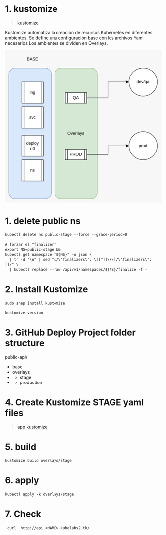 # 1. kustomize <!-- omit in toc -->
> [kustomize](https://kustomize.io/)

Kustomize automatiza la creación de recursos Kubernetes en diferentes ambientes.
Se define una configuración base con los archivos Yaml necesarios
Los ambientes se dividen en Overlays.

![Kustomize](./assets/img/kustomize.jpeg)

# 1. delete public ns
```vim
kubectl delete ns public-stage --force --grace-period=0

# forzar el "finalizer"
export NS=public-stage &&
kubectl get namespace "${NS}" -o json \
  | tr -d "\n" | sed "s/\"finalizers\": \[[^]]\+\]/\"finalizers\": []/" \
  | kubectl replace --raw /api/v1/namespaces/${NS}/finalize -f -
```

# 2. Install Kustomize
```vim
sudo snap install kustomize

kustomize version
```
# 3. GitHub Deploy Project folder structure
public-api/
- base
- overlays
- - stage
- - production

# 4. Create Kustomize STAGE yaml files
> [app kustomize](./assets/kustomize/)



# 5. build
```vim
kustomize build overlays/stage
```
# 6. apply
```vim
kubectl apply -k overlays/stage
```

# 7. Check
```vim
 curl  http://api.<NAME>.kubelabs2.tk/
```


